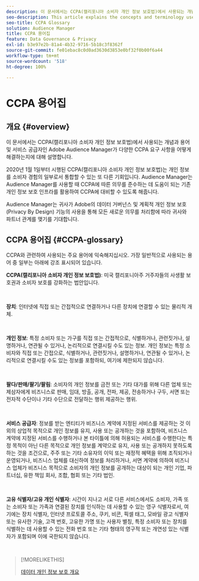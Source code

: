 ```yaml
---
description: 이 문서에서는 CCPA(캘리포니아 소비자 개인 정보 보호법)에서 사용되는 개념과 용어 및 Adobe Audience Manager가 다양한 CCPA 요구 사항을 어떻게 해결하는지에 대해 설명합니다.
seo-description: This article explains the concepts and terminology used by the California Consumer Privacy Act (CCPA), and how Adobe Audience Manager addresses various CCPA requirements.
seo-title: CCPA Glossary
solution: Audience Manager
title: CCPA 용어집
feature: Data Governance & Privacy
exl-id: b3e97e2b-81a4-4b32-9716-5b18c3f8362f
source-git-commit: fe01ebac8c0d0ad3630d3853e0bf32f0b00f6a44
workflow-type: tm+mt
source-wordcount: '518'
ht-degree: 100%

---
```


# CCPA 용어집

## 개요 {#overview}

이 문서에서는 CCPA(캘리포니아 소비자 개인 정보 보호법)에서 사용되는 개념과 용어 및 서비스 공급자인 Adobe Audience Manager가 다양한 CCPA 요구 사항을 어떻게 해결하는지에 대해 설명합니다.

2020년 1월 1일부터 시행된 CCPA(캘리포니아 소비자 개인 정보 보호법)는 개인 정보를 소비자 경험의 일부로서 통합할 수 있는 또 다른 기회입니다. Audience Manager는 Audience Manager를 사용할 때 CCPA에 따른 의무를 준수하는 데 도움이 되는 기존 개인 정보 보호 인프라를 활용하여 CCPA에 대비할 수 있도록 해줍니다.

Audience Manager는 귀사가 Adobe의 데이터 거버넌스 및 계획적 개인 정보 보호(Privacy By Design) 기능의 사용을 통해 모든 새로운 의무를 처리함에 따라 귀사와 파트너 관계를 맺기를 기대합니다.

## CCPA 용어집 {#CCPA-glossary}

CCPA와 관련하여 사용되는 주요 용어에 익숙해지십시오. 가장 일반적으로 사용되는 용어 중 일부는 아래에 강조 표시되어 있습니다.

**CCPA(캘리포니아 소비자 개인 정보 보호법)**: 미국 캘리포니아주 거주자들의 사생활 보호권과 소비자 보호를 강화하는 법안입니다.

 

**장치**: 인터넷에 직접 또는 간접적으로 연결하거나 다른 장치에 연결할 수 있는 물리적 개체.

 

**개인 정보**: 특정 소비자 또는 가구를 직접 또는 간접적으로, 식별하거나, 관련짓거나, 설명하거나, 연관될 수 있거나, 논리적으로 연결시킬 수도 있는 정보. 개인 정보는 특정 소비자와 직접 또는 간접으로, 식별하거나, 관련짓거나, 설명하거나, 연관될 수 있거나, 논리적으로 연결시킬 수도 있는 정보를 포함하되, 여기에 제한되지 않습니다.

 

**팔다/판매/팔기/팔림**: 소비자의 개인 정보를 금전 또는 기타 대가를 위해 다른 업체 또는 제삼자에게 비즈니스로 판매, 임대, 방출, 공개, 전파, 제공, 전송하거나 구두, 서면 또는 전자적 수단이나 기타 수단으로 전달하는 행위 제공하는 행위.

 

**서비스 공급자**: 정보를 받는 엔티티가 비즈니스 계약에 지정된 서비스를 제공하는 것 이외의 상업적 목적으로 개인 정보를 유지, 사용 또는 공개하는 것을 포함하여, 비즈니스 계약에 지정된 서비스를 수행하거나 본 타이틀에 의해 허용되는 서비스를 수행한다는 특정 목적이 아닌 다른 목적으로 개인 정보를 계약으로 유지, 사용 또는 공개하지 못하도록 하는 것을 조건으로, 주주 또는 기타 소유자의 이익 또는 재정적 혜택을 위해 조직되거나 운영되거나, 비즈니스 업체를 대신하여 정보를 처리하거나, 서면 계약에 의하여 비즈니스 업체가 비즈니스 목적으로 소비자의 개인 정보를 공개하는 대상이 되는 개인 기업, 파트너십, 유한 책임 회사, 조합, 협회 또는 기타 법인.

 

**고유 식별자/고유 개인 식별자**: 시간이 지나고 서로 다른 서비스에서도 소비자, 가족 또는 소비자 또는 가족과 연결된 장치를 인식하는 데 사용할 수 있는 영구 식별자로서, 여기에는 장치 식별자, 인터넷 프로토콜 주소, 쿠키, 비콘, 픽셀 태그, 모바일 광고 식별자 또는 유사한 기술, 고객 번호, 고유한 가명 또는 사용자 별칭, 특정 소비자 또는 장치를 식별하는 데 사용할 수 있는 전화 번호 또는 기타 형태의 영구적 또는 개연성 있는 식별자가 포함되며 이에 국한되지 않습니다.

 

>[!MORELIKETHIS]
>
>[데이터 개인 정보 보호 개요](/help/using/overview/data-security-and-privacy/data-privacy.md)
>
